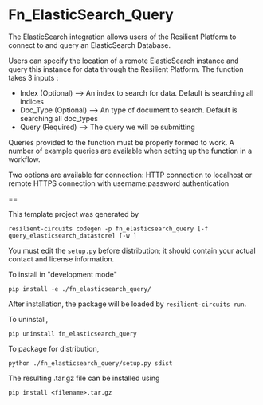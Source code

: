 # Fn_ElasticSearch_Query
The ElasticSearch integration allows users of the Resilient Platform to connect to and query an ElasticSearch Database.

Users can specify the location of a remote ElasticSearch instance and query this instance for data through the Resilient Platform.
The function takes 3 inputs :

+ Index (Optional) --> An index to search for data. Default is searching all indices
+ Doc_Type (Optional) --> An type of document to search. Default is searching all doc_types
+ Query (Required) --> The query we will be submitting

Queries provided to the function must be properly formed to work.
A number of example queries are available when setting up the function in a workflow.

Two options are available for connection:
HTTP connection to localhost or remote
HTTPS connection with username:password authentication

==

This template project was generated by

    resilient-circuits codegen -p fn_elasticsearch_query [-f query_elasticsearch_datastore] [-w ]


You must edit the `setup.py` before distribution;
it should contain your actual contact and license information.

To install in "development mode"

    pip install -e ./fn_elasticsearch_query/

After installation, the package will be loaded by `resilient-circuits run`.


To uninstall,

    pip uninstall fn_elasticsearch_query


To package for distribution,

    python ./fn_elasticsearch_query/setup.py sdist

The resulting .tar.gz file can be installed using

    pip install <filename>.tar.gz

